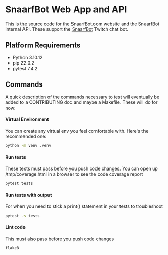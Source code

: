 # SnaarfBot Web App and API

This is the source code for the SnaarfBot.com website and the SnaarfBot internal API. These support the [SnaarfBot](https://github.com/BBBThunda/snaarfbot) Twitch chat bot.

## Platform Requirements

- Python 3.10.12
- pip 22.0.2
- pytest 7.4.2

## Commands

A quick description of the commands necessary to test will eventually be added to a CONTRIBUTING doc and maybe a Makefile. These will do for now:

#### Virtual Environment
You can create any virtual env you feel comfortable with. Here's the recommended one:
```bash
python -m venv .venv
```

#### Run tests
These tests must pass before you push code changes. You can open up /tmp/coverage.html in a browser to see the code coverage report
```bash
pytest tests
```

#### Run tests with output
For when you need to stick a print() statement in your tests to troubleshoot
```bash
pytest -s tests
```

#### Lint code
This must also pass before you push code changes
```bash
flake8
```
